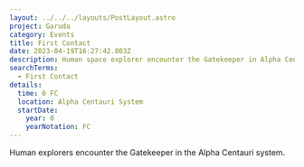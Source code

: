 ```yaml
---
layout: ../../../layouts/PostLayout.astro
project: Garuda
category: Events
title: First Contact
date: 2023-04-19T16:27:42.803Z
description: Human space explorer encounter the Gatekeeper in Alpha Centauri.
searchTerms:
  - First Contact
details:
  time: 0 FC
  location: Alpha Centauri System
  startDate:
    year: 0
    yearNotation: FC
---
```

H﻿uman explorers encounter the Gatekeeper in the Alpha Centauri system.